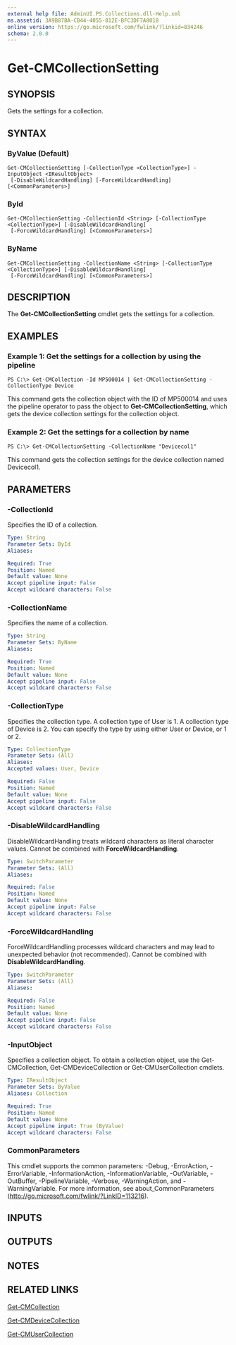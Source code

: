 ```yaml
---
external help file: AdminUI.PS.Collections.dll-Help.xml
ms.assetid: 3A9B87BA-CB44-4055-812E-BFC3DF7A8018
online version: https://go.microsoft.com/fwlink/?linkid=834246
schema: 2.0.0
---
```


# Get-CMCollectionSetting

## SYNOPSIS
Gets the settings for a collection.

## SYNTAX

### ByValue (Default)
```
Get-CMCollectionSetting [-CollectionType <CollectionType>] -InputObject <IResultObject>
 [-DisableWildcardHandling] [-ForceWildcardHandling] [<CommonParameters>]
```

### ById
```
Get-CMCollectionSetting -CollectionId <String> [-CollectionType <CollectionType>] [-DisableWildcardHandling]
 [-ForceWildcardHandling] [<CommonParameters>]
```

### ByName
```
Get-CMCollectionSetting -CollectionName <String> [-CollectionType <CollectionType>] [-DisableWildcardHandling]
 [-ForceWildcardHandling] [<CommonParameters>]
```

## DESCRIPTION
The **Get-CMCollectionSetting** cmdlet gets the settings for a collection.

## EXAMPLES

### Example 1: Get the settings for a collection by using the pipeline
```
PS C:\> Get-CMCollection -Id MP500014 | Get-CMCollectionSetting -CollectionType Device
```

This command gets the collection object with the ID of MP500014 and uses the pipeline operator to pass the object to **Get-CMCollectionSetting**, which gets the device collection settings for the collection object.

### Example 2: Get the settings for a collection by name
```
PS C:\> Get-CMCollectionSetting -CollectionName "Devicecol1"
```

This command gets the collection settings for the device collection named Devicecol1.

## PARAMETERS

### -CollectionId
Specifies the ID of a collection.

```yaml
Type: String
Parameter Sets: ById
Aliases: 

Required: True
Position: Named
Default value: None
Accept pipeline input: False
Accept wildcard characters: False
```

### -CollectionName
Specifies the name of a collection.

```yaml
Type: String
Parameter Sets: ByName
Aliases: 

Required: True
Position: Named
Default value: None
Accept pipeline input: False
Accept wildcard characters: False
```

### -CollectionType
Specifies the collection type.
A collection type of User is 1.
A collection type of Device is 2.
You can specify the type by using either User or Device, or 1 or 2.

```yaml
Type: CollectionType
Parameter Sets: (All)
Aliases: 
Accepted values: User, Device

Required: False
Position: Named
Default value: None
Accept pipeline input: False
Accept wildcard characters: False
```

### -DisableWildcardHandling
DisableWildcardHandling treats wildcard characters as literal character values. Cannot be combined with **ForceWildcardHandling**.

```yaml
Type: SwitchParameter
Parameter Sets: (All)
Aliases: 

Required: False
Position: Named
Default value: None
Accept pipeline input: False
Accept wildcard characters: False
```

### -ForceWildcardHandling
ForceWildcardHandling processes wildcard characters and may lead to unexpected behavior (not recommended). Cannot be combined with **DisableWildcardHandling**.

```yaml
Type: SwitchParameter
Parameter Sets: (All)
Aliases: 

Required: False
Position: Named
Default value: None
Accept pipeline input: False
Accept wildcard characters: False
```

### -InputObject
Specifies a collection object.
To obtain a collection object, use the Get-CMCollection, Get-CMDeviceCollection or Get-CMUserCollection cmdlets.

```yaml
Type: IResultObject
Parameter Sets: ByValue
Aliases: Collection

Required: True
Position: Named
Default value: None
Accept pipeline input: True (ByValue)
Accept wildcard characters: False
```

### CommonParameters
This cmdlet supports the common parameters: -Debug, -ErrorAction, -ErrorVariable, -InformationAction, -InformationVariable, -OutVariable, -OutBuffer, -PipelineVariable, -Verbose, -WarningAction, and -WarningVariable. For more information, see about_CommonParameters (http://go.microsoft.com/fwlink/?LinkID=113216).

## INPUTS

## OUTPUTS

## NOTES

## RELATED LINKS

[Get-CMCollection](Get-CMCollection.md)

[Get-CMDeviceCollection](Get-CMDeviceCollection.md)

[Get-CMUserCollection](Get-CMUserCollection.md)


